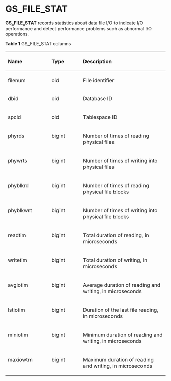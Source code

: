 # GS\_FILE\_STAT<a name="EN-US_TOPIC_0289900832"></a>

**GS\_FILE\_STAT**  records statistics about data file I/O to indicate I/O performance and detect performance problems such as abnormal I/O operations.

**Table  1**  GS\_FILE\_STAT columns

<a name="en-us_topic_0283137093_en-us_topic_0237122503_en-us_topic_0059778743_t39c9cf1af056469e9b987c3c3e3aa52f"></a>
<table><thead align="left"><tr id="en-us_topic_0283137093_en-us_topic_0237122503_en-us_topic_0059778743_r2f1c64b704c545d38d5809c98575065b"><th class="cellrowborder" valign="top" width="27.32%" id="mcps1.2.4.1.1"><p id="en-us_topic_0283137093_en-us_topic_0237122503_en-us_topic_0059778743_a322cf109d83d4581897d3668418d08e5"><a name="en-us_topic_0283137093_en-us_topic_0237122503_en-us_topic_0059778743_a322cf109d83d4581897d3668418d08e5"></a><a name="en-us_topic_0283137093_en-us_topic_0237122503_en-us_topic_0059778743_a322cf109d83d4581897d3668418d08e5"></a>Name</p>
</th>
<th class="cellrowborder" valign="top" width="19.61%" id="mcps1.2.4.1.2"><p id="en-us_topic_0283137093_en-us_topic_0237122503_en-us_topic_0059778743_a82c994917a1246699a1f473e1b82d90d"><a name="en-us_topic_0283137093_en-us_topic_0237122503_en-us_topic_0059778743_a82c994917a1246699a1f473e1b82d90d"></a><a name="en-us_topic_0283137093_en-us_topic_0237122503_en-us_topic_0059778743_a82c994917a1246699a1f473e1b82d90d"></a>Type</p>
</th>
<th class="cellrowborder" valign="top" width="53.06999999999999%" id="mcps1.2.4.1.3"><p id="en-us_topic_0283137093_en-us_topic_0237122503_en-us_topic_0059778743_a6a0eb8b64e3e48d9814899cffce18a9d"><a name="en-us_topic_0283137093_en-us_topic_0237122503_en-us_topic_0059778743_a6a0eb8b64e3e48d9814899cffce18a9d"></a><a name="en-us_topic_0283137093_en-us_topic_0237122503_en-us_topic_0059778743_a6a0eb8b64e3e48d9814899cffce18a9d"></a>Description</p>
</th>
</tr>
</thead>
<tbody><tr id="en-us_topic_0283137093_en-us_topic_0237122503_en-us_topic_0059778743_r494f8ebaad5a45d1880376d0ee5058b5"><td class="cellrowborder" valign="top" width="27.32%" headers="mcps1.2.4.1.1 "><p id="en-us_topic_0283137093_en-us_topic_0237122503_en-us_topic_0059778743_aaede0aec15984c1098d3f787487eadca"><a name="en-us_topic_0283137093_en-us_topic_0237122503_en-us_topic_0059778743_aaede0aec15984c1098d3f787487eadca"></a><a name="en-us_topic_0283137093_en-us_topic_0237122503_en-us_topic_0059778743_aaede0aec15984c1098d3f787487eadca"></a>filenum</p>
</td>
<td class="cellrowborder" valign="top" width="19.61%" headers="mcps1.2.4.1.2 "><p id="en-us_topic_0283137093_en-us_topic_0237122503_en-us_topic_0059778743_a3fd96945fbea4431886d6696b6ebad47"><a name="en-us_topic_0283137093_en-us_topic_0237122503_en-us_topic_0059778743_a3fd96945fbea4431886d6696b6ebad47"></a><a name="en-us_topic_0283137093_en-us_topic_0237122503_en-us_topic_0059778743_a3fd96945fbea4431886d6696b6ebad47"></a>oid</p>
</td>
<td class="cellrowborder" valign="top" width="53.06999999999999%" headers="mcps1.2.4.1.3 "><p id="en-us_topic_0283137093_en-us_topic_0237122503_en-us_topic_0059778743_aff82f440a05345c3b282cf08b108daef"><a name="en-us_topic_0283137093_en-us_topic_0237122503_en-us_topic_0059778743_aff82f440a05345c3b282cf08b108daef"></a><a name="en-us_topic_0283137093_en-us_topic_0237122503_en-us_topic_0059778743_aff82f440a05345c3b282cf08b108daef"></a>File identifier</p>
</td>
</tr>
<tr id="en-us_topic_0283137093_en-us_topic_0237122503_en-us_topic_0059778743_r7051b1ba59de4461907e40067f95e080"><td class="cellrowborder" valign="top" width="27.32%" headers="mcps1.2.4.1.1 "><p id="en-us_topic_0283137093_en-us_topic_0237122503_en-us_topic_0059778743_a28af7304847f4870b048a1f654e04670"><a name="en-us_topic_0283137093_en-us_topic_0237122503_en-us_topic_0059778743_a28af7304847f4870b048a1f654e04670"></a><a name="en-us_topic_0283137093_en-us_topic_0237122503_en-us_topic_0059778743_a28af7304847f4870b048a1f654e04670"></a>dbid</p>
</td>
<td class="cellrowborder" valign="top" width="19.61%" headers="mcps1.2.4.1.2 "><p id="en-us_topic_0283137093_en-us_topic_0237122503_en-us_topic_0059778743_a74e21035979643bbb5ec802f62212fbc"><a name="en-us_topic_0283137093_en-us_topic_0237122503_en-us_topic_0059778743_a74e21035979643bbb5ec802f62212fbc"></a><a name="en-us_topic_0283137093_en-us_topic_0237122503_en-us_topic_0059778743_a74e21035979643bbb5ec802f62212fbc"></a>oid</p>
</td>
<td class="cellrowborder" valign="top" width="53.06999999999999%" headers="mcps1.2.4.1.3 "><p id="en-us_topic_0283137093_en-us_topic_0237122503_en-us_topic_0059778743_a299c137dfb8e4104a3e000b40717bcb7"><a name="en-us_topic_0283137093_en-us_topic_0237122503_en-us_topic_0059778743_a299c137dfb8e4104a3e000b40717bcb7"></a><a name="en-us_topic_0283137093_en-us_topic_0237122503_en-us_topic_0059778743_a299c137dfb8e4104a3e000b40717bcb7"></a>Database ID</p>
</td>
</tr>
<tr id="en-us_topic_0283137093_en-us_topic_0237122503_en-us_topic_0059778743_ra89152ea7c974572999ec48f5d2dd526"><td class="cellrowborder" valign="top" width="27.32%" headers="mcps1.2.4.1.1 "><p id="en-us_topic_0283137093_en-us_topic_0237122503_en-us_topic_0059778743_a03fdf2e0c1ee42b7a17eb0a085e333f8"><a name="en-us_topic_0283137093_en-us_topic_0237122503_en-us_topic_0059778743_a03fdf2e0c1ee42b7a17eb0a085e333f8"></a><a name="en-us_topic_0283137093_en-us_topic_0237122503_en-us_topic_0059778743_a03fdf2e0c1ee42b7a17eb0a085e333f8"></a>spcid</p>
</td>
<td class="cellrowborder" valign="top" width="19.61%" headers="mcps1.2.4.1.2 "><p id="en-us_topic_0283137093_en-us_topic_0237122503_en-us_topic_0059778743_aa1ba22b20c3a4b6db233d238dae81f25"><a name="en-us_topic_0283137093_en-us_topic_0237122503_en-us_topic_0059778743_aa1ba22b20c3a4b6db233d238dae81f25"></a><a name="en-us_topic_0283137093_en-us_topic_0237122503_en-us_topic_0059778743_aa1ba22b20c3a4b6db233d238dae81f25"></a>oid</p>
</td>
<td class="cellrowborder" valign="top" width="53.06999999999999%" headers="mcps1.2.4.1.3 "><p id="en-us_topic_0283137093_en-us_topic_0237122503_en-us_topic_0059778743_aea22a4d342344880b57e170c396ace45"><a name="en-us_topic_0283137093_en-us_topic_0237122503_en-us_topic_0059778743_aea22a4d342344880b57e170c396ace45"></a><a name="en-us_topic_0283137093_en-us_topic_0237122503_en-us_topic_0059778743_aea22a4d342344880b57e170c396ace45"></a>Tablespace ID</p>
</td>
</tr>
<tr id="en-us_topic_0283137093_en-us_topic_0237122503_en-us_topic_0059778743_rab32bc9e4c7a47ba895a714621b7ea0c"><td class="cellrowborder" valign="top" width="27.32%" headers="mcps1.2.4.1.1 "><p id="en-us_topic_0283137093_en-us_topic_0237122503_en-us_topic_0059778743_ad658c5197a884664a0629dc69feb6085"><a name="en-us_topic_0283137093_en-us_topic_0237122503_en-us_topic_0059778743_ad658c5197a884664a0629dc69feb6085"></a><a name="en-us_topic_0283137093_en-us_topic_0237122503_en-us_topic_0059778743_ad658c5197a884664a0629dc69feb6085"></a>phyrds</p>
</td>
<td class="cellrowborder" valign="top" width="19.61%" headers="mcps1.2.4.1.2 "><p id="en-us_topic_0283137093_en-us_topic_0237122503_en-us_topic_0059778743_af76bc113673644d7848a266bab2dbe78"><a name="en-us_topic_0283137093_en-us_topic_0237122503_en-us_topic_0059778743_af76bc113673644d7848a266bab2dbe78"></a><a name="en-us_topic_0283137093_en-us_topic_0237122503_en-us_topic_0059778743_af76bc113673644d7848a266bab2dbe78"></a>bigint</p>
</td>
<td class="cellrowborder" valign="top" width="53.06999999999999%" headers="mcps1.2.4.1.3 "><p id="en-us_topic_0283137093_en-us_topic_0237122503_en-us_topic_0059778743_a78ec70fc287c4b0290d00679fb358b76"><a name="en-us_topic_0283137093_en-us_topic_0237122503_en-us_topic_0059778743_a78ec70fc287c4b0290d00679fb358b76"></a><a name="en-us_topic_0283137093_en-us_topic_0237122503_en-us_topic_0059778743_a78ec70fc287c4b0290d00679fb358b76"></a>Number of times of reading physical files</p>
</td>
</tr>
<tr id="en-us_topic_0283137093_en-us_topic_0237122503_en-us_topic_0059778743_re5ff21e0448145a6af031d42a472e9f7"><td class="cellrowborder" valign="top" width="27.32%" headers="mcps1.2.4.1.1 "><p id="en-us_topic_0283137093_en-us_topic_0237122503_en-us_topic_0059778743_a96b160cd701949819996225e61ba52ef"><a name="en-us_topic_0283137093_en-us_topic_0237122503_en-us_topic_0059778743_a96b160cd701949819996225e61ba52ef"></a><a name="en-us_topic_0283137093_en-us_topic_0237122503_en-us_topic_0059778743_a96b160cd701949819996225e61ba52ef"></a>phywrts</p>
</td>
<td class="cellrowborder" valign="top" width="19.61%" headers="mcps1.2.4.1.2 "><p id="en-us_topic_0283137093_en-us_topic_0237122503_en-us_topic_0059778743_aa05e5ebd332d46d2acee6fa8be789d8b"><a name="en-us_topic_0283137093_en-us_topic_0237122503_en-us_topic_0059778743_aa05e5ebd332d46d2acee6fa8be789d8b"></a><a name="en-us_topic_0283137093_en-us_topic_0237122503_en-us_topic_0059778743_aa05e5ebd332d46d2acee6fa8be789d8b"></a>bigint</p>
</td>
<td class="cellrowborder" valign="top" width="53.06999999999999%" headers="mcps1.2.4.1.3 "><p id="en-us_topic_0283137093_en-us_topic_0237122503_en-us_topic_0059778743_a7346b36d76a44c3193a8e9f0236ca1bf"><a name="en-us_topic_0283137093_en-us_topic_0237122503_en-us_topic_0059778743_a7346b36d76a44c3193a8e9f0236ca1bf"></a><a name="en-us_topic_0283137093_en-us_topic_0237122503_en-us_topic_0059778743_a7346b36d76a44c3193a8e9f0236ca1bf"></a>Number of times of writing into physical files</p>
</td>
</tr>
<tr id="en-us_topic_0283137093_en-us_topic_0237122503_en-us_topic_0059778743_rb841501a6d184ef4b14906f0af2b2c98"><td class="cellrowborder" valign="top" width="27.32%" headers="mcps1.2.4.1.1 "><p id="en-us_topic_0283137093_en-us_topic_0237122503_en-us_topic_0059778743_a2e66f72ef7c442d988da5d9a5376d711"><a name="en-us_topic_0283137093_en-us_topic_0237122503_en-us_topic_0059778743_a2e66f72ef7c442d988da5d9a5376d711"></a><a name="en-us_topic_0283137093_en-us_topic_0237122503_en-us_topic_0059778743_a2e66f72ef7c442d988da5d9a5376d711"></a>phyblkrd</p>
</td>
<td class="cellrowborder" valign="top" width="19.61%" headers="mcps1.2.4.1.2 "><p id="en-us_topic_0283137093_en-us_topic_0237122503_en-us_topic_0059778743_a0f2c4466632147db8b27d75453de68bb"><a name="en-us_topic_0283137093_en-us_topic_0237122503_en-us_topic_0059778743_a0f2c4466632147db8b27d75453de68bb"></a><a name="en-us_topic_0283137093_en-us_topic_0237122503_en-us_topic_0059778743_a0f2c4466632147db8b27d75453de68bb"></a>bigint</p>
</td>
<td class="cellrowborder" valign="top" width="53.06999999999999%" headers="mcps1.2.4.1.3 "><p id="en-us_topic_0283137093_en-us_topic_0237122503_en-us_topic_0059778743_a7e2b19c352464e0eb84b30034f3d0999"><a name="en-us_topic_0283137093_en-us_topic_0237122503_en-us_topic_0059778743_a7e2b19c352464e0eb84b30034f3d0999"></a><a name="en-us_topic_0283137093_en-us_topic_0237122503_en-us_topic_0059778743_a7e2b19c352464e0eb84b30034f3d0999"></a>Number of times of reading physical file blocks</p>
</td>
</tr>
<tr id="en-us_topic_0283137093_en-us_topic_0237122503_en-us_topic_0059778743_r2cb94bec8d9b42c6b4f449bddebccf6a"><td class="cellrowborder" valign="top" width="27.32%" headers="mcps1.2.4.1.1 "><p id="en-us_topic_0283137093_en-us_topic_0237122503_en-us_topic_0059778743_afc9303832e8042a8aeca22fe6af62ba0"><a name="en-us_topic_0283137093_en-us_topic_0237122503_en-us_topic_0059778743_afc9303832e8042a8aeca22fe6af62ba0"></a><a name="en-us_topic_0283137093_en-us_topic_0237122503_en-us_topic_0059778743_afc9303832e8042a8aeca22fe6af62ba0"></a>phyblkwrt</p>
</td>
<td class="cellrowborder" valign="top" width="19.61%" headers="mcps1.2.4.1.2 "><p id="en-us_topic_0283137093_en-us_topic_0237122503_en-us_topic_0059778743_aefa6f5f15d4a4375b7edfba277db2950"><a name="en-us_topic_0283137093_en-us_topic_0237122503_en-us_topic_0059778743_aefa6f5f15d4a4375b7edfba277db2950"></a><a name="en-us_topic_0283137093_en-us_topic_0237122503_en-us_topic_0059778743_aefa6f5f15d4a4375b7edfba277db2950"></a>bigint</p>
</td>
<td class="cellrowborder" valign="top" width="53.06999999999999%" headers="mcps1.2.4.1.3 "><p id="en-us_topic_0283137093_en-us_topic_0237122503_en-us_topic_0059778743_a92f2bf64030d4ee881fec6a504abe0a7"><a name="en-us_topic_0283137093_en-us_topic_0237122503_en-us_topic_0059778743_a92f2bf64030d4ee881fec6a504abe0a7"></a><a name="en-us_topic_0283137093_en-us_topic_0237122503_en-us_topic_0059778743_a92f2bf64030d4ee881fec6a504abe0a7"></a>Number of times of writing into physical file blocks</p>
</td>
</tr>
<tr id="en-us_topic_0283137093_en-us_topic_0237122503_en-us_topic_0059778743_ra8680133b18d4f098bc4cd40584e4f26"><td class="cellrowborder" valign="top" width="27.32%" headers="mcps1.2.4.1.1 "><p id="en-us_topic_0283137093_en-us_topic_0237122503_en-us_topic_0059778743_af7e8cce487ff46fc92aaae24b9c7b95a"><a name="en-us_topic_0283137093_en-us_topic_0237122503_en-us_topic_0059778743_af7e8cce487ff46fc92aaae24b9c7b95a"></a><a name="en-us_topic_0283137093_en-us_topic_0237122503_en-us_topic_0059778743_af7e8cce487ff46fc92aaae24b9c7b95a"></a>readtim</p>
</td>
<td class="cellrowborder" valign="top" width="19.61%" headers="mcps1.2.4.1.2 "><p id="en-us_topic_0283137093_en-us_topic_0237122503_en-us_topic_0059778743_ae74561bddd5941a998c7041299aa6951"><a name="en-us_topic_0283137093_en-us_topic_0237122503_en-us_topic_0059778743_ae74561bddd5941a998c7041299aa6951"></a><a name="en-us_topic_0283137093_en-us_topic_0237122503_en-us_topic_0059778743_ae74561bddd5941a998c7041299aa6951"></a>bigint</p>
</td>
<td class="cellrowborder" valign="top" width="53.06999999999999%" headers="mcps1.2.4.1.3 "><p id="en-us_topic_0283137093_en-us_topic_0237122503_en-us_topic_0059778743_a67dce02260a24a39b4737de8dc420da8"><a name="en-us_topic_0283137093_en-us_topic_0237122503_en-us_topic_0059778743_a67dce02260a24a39b4737de8dc420da8"></a><a name="en-us_topic_0283137093_en-us_topic_0237122503_en-us_topic_0059778743_a67dce02260a24a39b4737de8dc420da8"></a>Total duration of reading, in microseconds</p>
</td>
</tr>
<tr id="en-us_topic_0283137093_en-us_topic_0237122503_en-us_topic_0059778743_rd570684a351b40b1928999ed6e70a378"><td class="cellrowborder" valign="top" width="27.32%" headers="mcps1.2.4.1.1 "><p id="en-us_topic_0283137093_en-us_topic_0237122503_en-us_topic_0059778743_a1555de92735f4a9dbd67793316c4e5fc"><a name="en-us_topic_0283137093_en-us_topic_0237122503_en-us_topic_0059778743_a1555de92735f4a9dbd67793316c4e5fc"></a><a name="en-us_topic_0283137093_en-us_topic_0237122503_en-us_topic_0059778743_a1555de92735f4a9dbd67793316c4e5fc"></a>writetim</p>
</td>
<td class="cellrowborder" valign="top" width="19.61%" headers="mcps1.2.4.1.2 "><p id="en-us_topic_0283137093_en-us_topic_0237122503_en-us_topic_0059778743_a2a2fecc1b1214880a8565d884461c2c8"><a name="en-us_topic_0283137093_en-us_topic_0237122503_en-us_topic_0059778743_a2a2fecc1b1214880a8565d884461c2c8"></a><a name="en-us_topic_0283137093_en-us_topic_0237122503_en-us_topic_0059778743_a2a2fecc1b1214880a8565d884461c2c8"></a>bigint</p>
</td>
<td class="cellrowborder" valign="top" width="53.06999999999999%" headers="mcps1.2.4.1.3 "><p id="en-us_topic_0283137093_en-us_topic_0237122503_en-us_topic_0059778743_ad7c325e1f141403289bd147abffc097d"><a name="en-us_topic_0283137093_en-us_topic_0237122503_en-us_topic_0059778743_ad7c325e1f141403289bd147abffc097d"></a><a name="en-us_topic_0283137093_en-us_topic_0237122503_en-us_topic_0059778743_ad7c325e1f141403289bd147abffc097d"></a>Total duration of writing, in microseconds</p>
</td>
</tr>
<tr id="en-us_topic_0283137093_en-us_topic_0237122503_en-us_topic_0059778743_r4d32cc86e65349da8afc49704cd3e06f"><td class="cellrowborder" valign="top" width="27.32%" headers="mcps1.2.4.1.1 "><p id="en-us_topic_0283137093_en-us_topic_0237122503_en-us_topic_0059778743_a8cfc0d09a865469cbeaf334c291a1cdd"><a name="en-us_topic_0283137093_en-us_topic_0237122503_en-us_topic_0059778743_a8cfc0d09a865469cbeaf334c291a1cdd"></a><a name="en-us_topic_0283137093_en-us_topic_0237122503_en-us_topic_0059778743_a8cfc0d09a865469cbeaf334c291a1cdd"></a>avgiotim</p>
</td>
<td class="cellrowborder" valign="top" width="19.61%" headers="mcps1.2.4.1.2 "><p id="en-us_topic_0283137093_en-us_topic_0237122503_en-us_topic_0059778743_a5580d1d5e6424c51b7aec95e3f820c3c"><a name="en-us_topic_0283137093_en-us_topic_0237122503_en-us_topic_0059778743_a5580d1d5e6424c51b7aec95e3f820c3c"></a><a name="en-us_topic_0283137093_en-us_topic_0237122503_en-us_topic_0059778743_a5580d1d5e6424c51b7aec95e3f820c3c"></a>bigint</p>
</td>
<td class="cellrowborder" valign="top" width="53.06999999999999%" headers="mcps1.2.4.1.3 "><p id="en-us_topic_0283137093_en-us_topic_0237122503_en-us_topic_0059778743_a462772363792473c8ce96f714101d364"><a name="en-us_topic_0283137093_en-us_topic_0237122503_en-us_topic_0059778743_a462772363792473c8ce96f714101d364"></a><a name="en-us_topic_0283137093_en-us_topic_0237122503_en-us_topic_0059778743_a462772363792473c8ce96f714101d364"></a>Average duration of reading and writing, in microseconds</p>
</td>
</tr>
<tr id="en-us_topic_0283137093_en-us_topic_0237122503_en-us_topic_0059778743_r649b438757ba4b4092377a2bf8201245"><td class="cellrowborder" valign="top" width="27.32%" headers="mcps1.2.4.1.1 "><p id="en-us_topic_0283137093_en-us_topic_0237122503_en-us_topic_0059778743_aad65cc3c5f06467eaa1b43f8e75eff74"><a name="en-us_topic_0283137093_en-us_topic_0237122503_en-us_topic_0059778743_aad65cc3c5f06467eaa1b43f8e75eff74"></a><a name="en-us_topic_0283137093_en-us_topic_0237122503_en-us_topic_0059778743_aad65cc3c5f06467eaa1b43f8e75eff74"></a>lstiotim</p>
</td>
<td class="cellrowborder" valign="top" width="19.61%" headers="mcps1.2.4.1.2 "><p id="en-us_topic_0283137093_en-us_topic_0237122503_en-us_topic_0059778743_a5495cf12140a47fdb4fedaf8996f2801"><a name="en-us_topic_0283137093_en-us_topic_0237122503_en-us_topic_0059778743_a5495cf12140a47fdb4fedaf8996f2801"></a><a name="en-us_topic_0283137093_en-us_topic_0237122503_en-us_topic_0059778743_a5495cf12140a47fdb4fedaf8996f2801"></a>bigint</p>
</td>
<td class="cellrowborder" valign="top" width="53.06999999999999%" headers="mcps1.2.4.1.3 "><p id="en-us_topic_0283137093_en-us_topic_0237122503_en-us_topic_0059778743_a959ec1a8bb4d472db1ae20aa10d03a18"><a name="en-us_topic_0283137093_en-us_topic_0237122503_en-us_topic_0059778743_a959ec1a8bb4d472db1ae20aa10d03a18"></a><a name="en-us_topic_0283137093_en-us_topic_0237122503_en-us_topic_0059778743_a959ec1a8bb4d472db1ae20aa10d03a18"></a>Duration of the last file reading, in microseconds</p>
</td>
</tr>
<tr id="en-us_topic_0283137093_en-us_topic_0237122503_en-us_topic_0059778743_r4a4b2feb8e3f4a1cba3dc97802a14018"><td class="cellrowborder" valign="top" width="27.32%" headers="mcps1.2.4.1.1 "><p id="en-us_topic_0283137093_en-us_topic_0237122503_en-us_topic_0059778743_af347cbfb8ee1444090c52b79fedf0a86"><a name="en-us_topic_0283137093_en-us_topic_0237122503_en-us_topic_0059778743_af347cbfb8ee1444090c52b79fedf0a86"></a><a name="en-us_topic_0283137093_en-us_topic_0237122503_en-us_topic_0059778743_af347cbfb8ee1444090c52b79fedf0a86"></a>miniotim</p>
</td>
<td class="cellrowborder" valign="top" width="19.61%" headers="mcps1.2.4.1.2 "><p id="en-us_topic_0283137093_en-us_topic_0237122503_en-us_topic_0059778743_a414b25cd682a475cb10d4f3bcaaa8136"><a name="en-us_topic_0283137093_en-us_topic_0237122503_en-us_topic_0059778743_a414b25cd682a475cb10d4f3bcaaa8136"></a><a name="en-us_topic_0283137093_en-us_topic_0237122503_en-us_topic_0059778743_a414b25cd682a475cb10d4f3bcaaa8136"></a>bigint</p>
</td>
<td class="cellrowborder" valign="top" width="53.06999999999999%" headers="mcps1.2.4.1.3 "><p id="en-us_topic_0283137093_en-us_topic_0237122503_en-us_topic_0059778743_a4aa96acf8e8f4c46ab34cf57bcdf06d6"><a name="en-us_topic_0283137093_en-us_topic_0237122503_en-us_topic_0059778743_a4aa96acf8e8f4c46ab34cf57bcdf06d6"></a><a name="en-us_topic_0283137093_en-us_topic_0237122503_en-us_topic_0059778743_a4aa96acf8e8f4c46ab34cf57bcdf06d6"></a>Minimum duration of reading and writing, in microseconds</p>
</td>
</tr>
<tr id="en-us_topic_0283137093_en-us_topic_0237122503_en-us_topic_0059778743_r1054669742bb47048ad766ee4ce5f780"><td class="cellrowborder" valign="top" width="27.32%" headers="mcps1.2.4.1.1 "><p id="en-us_topic_0283137093_en-us_topic_0237122503_en-us_topic_0059778743_a5f4ec2a06abe4617865f31fa7a7e8743"><a name="en-us_topic_0283137093_en-us_topic_0237122503_en-us_topic_0059778743_a5f4ec2a06abe4617865f31fa7a7e8743"></a><a name="en-us_topic_0283137093_en-us_topic_0237122503_en-us_topic_0059778743_a5f4ec2a06abe4617865f31fa7a7e8743"></a>maxiowtm</p>
</td>
<td class="cellrowborder" valign="top" width="19.61%" headers="mcps1.2.4.1.2 "><p id="en-us_topic_0283137093_en-us_topic_0237122503_en-us_topic_0059778743_ab575a767bef64b6fb033290177db38b7"><a name="en-us_topic_0283137093_en-us_topic_0237122503_en-us_topic_0059778743_ab575a767bef64b6fb033290177db38b7"></a><a name="en-us_topic_0283137093_en-us_topic_0237122503_en-us_topic_0059778743_ab575a767bef64b6fb033290177db38b7"></a>bigint</p>
</td>
<td class="cellrowborder" valign="top" width="53.06999999999999%" headers="mcps1.2.4.1.3 "><p id="en-us_topic_0283137093_en-us_topic_0237122503_en-us_topic_0059778743_aeaaa41ae16ea4b08864776e9be796c4e"><a name="en-us_topic_0283137093_en-us_topic_0237122503_en-us_topic_0059778743_aeaaa41ae16ea4b08864776e9be796c4e"></a><a name="en-us_topic_0283137093_en-us_topic_0237122503_en-us_topic_0059778743_aeaaa41ae16ea4b08864776e9be796c4e"></a>Maximum duration of reading and writing, in microseconds</p>
</td>
</tr>
</tbody>
</table>

